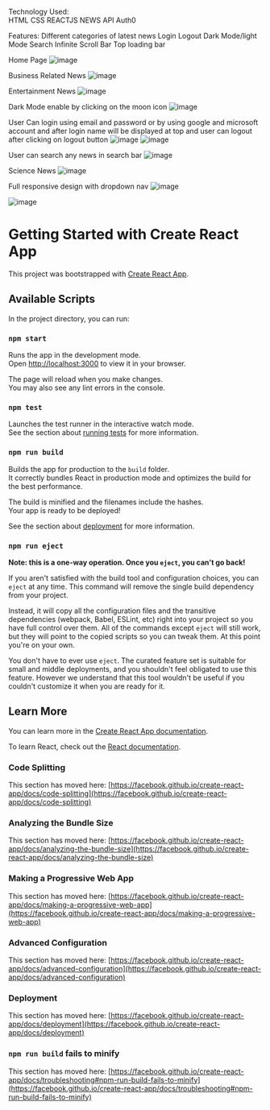 Technology Used:<br>
HTML
CSS
REACTJS
NEWS API
Auth0

Features:
Different categories of latest news
Login
Logout
Dark Mode/light Mode
Search
Infinite Scroll Bar
Top loading bar

Home Page
![image](https://github.com/Ayushimahajan876/tazaKhbre-DailyNews/assets/136071554/e399bd59-b0e6-4620-a762-b79c29d9be79)

Business Related News
![image](https://github.com/Ayushimahajan876/tazaKhbre-DailyNews/assets/136071554/3ad047ab-f41a-43b9-b721-4af1689323f1)

Entertainment News
![image](https://github.com/Ayushimahajan876/tazaKhbre-DailyNews/assets/136071554/66793575-dd50-42ab-8e31-a10a6cb7fa9f)

Dark Mode enable by clicking on the moon icon
![image](https://github.com/Ayushimahajan876/tazaKhbre-DailyNews/assets/136071554/7d0929dc-7a9b-4e32-bdf7-e46e88251cdc)

User Can login using email and password or by using google and microsoft account and after login name will be displayed at top 
and user can logout after clicking on logout button
![image](https://github.com/Ayushimahajan876/tazaKhbre-DailyNews/assets/136071554/e497de29-f549-4d60-aafa-34838e043f1a)
![image](https://github.com/Ayushimahajan876/tazaKhbre-DailyNews/assets/136071554/042f1c87-59f1-49e2-b628-9765c4bdb25d)

User can search any news in search bar
![image](https://github.com/Ayushimahajan876/tazaKhbre-DailyNews/assets/136071554/bfa8136b-8cd8-46d2-8e5f-fd6bce4c7e99)

Science News
![image](https://github.com/Ayushimahajan876/tazaKhbre-DailyNews/assets/136071554/f96baf3b-18a0-4dad-ac4d-ac0787b41c35)

Full responsive design with dropdown nav
![image](https://github.com/Ayushimahajan876/tazaKhbre-DailyNews/assets/136071554/5d1ea5b3-4bad-48b5-8a39-5545580418aa)

![image](https://github.com/Ayushimahajan876/tazaKhbre-DailyNews/assets/136071554/bc0c5a39-5911-451d-80d5-fb3f26642652)


# Getting Started with Create React App

This project was bootstrapped with [Create React App](https://github.com/facebook/create-react-app).

## Available Scripts

In the project directory, you can run:

### `npm start`

Runs the app in the development mode.\
Open [http://localhost:3000](http://localhost:3000) to view it in your browser.

The page will reload when you make changes.\
You may also see any lint errors in the console.

### `npm test`

Launches the test runner in the interactive watch mode.\
See the section about [running tests](https://facebook.github.io/create-react-app/docs/running-tests) for more information.

### `npm run build`

Builds the app for production to the `build` folder.\
It correctly bundles React in production mode and optimizes the build for the best performance.

The build is minified and the filenames include the hashes.\
Your app is ready to be deployed!

See the section about [deployment](https://facebook.github.io/create-react-app/docs/deployment) for more information.

### `npm run eject`

**Note: this is a one-way operation. Once you `eject`, you can't go back!**

If you aren't satisfied with the build tool and configuration choices, you can `eject` at any time. This command will remove the single build dependency from your project.

Instead, it will copy all the configuration files and the transitive dependencies (webpack, Babel, ESLint, etc) right into your project so you have full control over them. All of the commands except `eject` will still work, but they will point to the copied scripts so you can tweak them. At this point you're on your own.

You don't have to ever use `eject`. The curated feature set is suitable for small and middle deployments, and you shouldn't feel obligated to use this feature. However we understand that this tool wouldn't be useful if you couldn't customize it when you are ready for it.

## Learn More

You can learn more in the [Create React App documentation](https://facebook.github.io/create-react-app/docs/getting-started).

To learn React, check out the [React documentation](https://reactjs.org/).

### Code Splitting

This section has moved here: [https://facebook.github.io/create-react-app/docs/code-splitting](https://facebook.github.io/create-react-app/docs/code-splitting)

### Analyzing the Bundle Size

This section has moved here: [https://facebook.github.io/create-react-app/docs/analyzing-the-bundle-size](https://facebook.github.io/create-react-app/docs/analyzing-the-bundle-size)

### Making a Progressive Web App

This section has moved here: [https://facebook.github.io/create-react-app/docs/making-a-progressive-web-app](https://facebook.github.io/create-react-app/docs/making-a-progressive-web-app)

### Advanced Configuration

This section has moved here: [https://facebook.github.io/create-react-app/docs/advanced-configuration](https://facebook.github.io/create-react-app/docs/advanced-configuration)

### Deployment

This section has moved here: [https://facebook.github.io/create-react-app/docs/deployment](https://facebook.github.io/create-react-app/docs/deployment)

### `npm run build` fails to minify

This section has moved here: [https://facebook.github.io/create-react-app/docs/troubleshooting#npm-run-build-fails-to-minify](https://facebook.github.io/create-react-app/docs/troubleshooting#npm-run-build-fails-to-minify)
